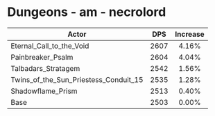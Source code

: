 # Dungeons - am - necrolord
| Actor | DPS | Increase |
|---|:---:|:---:|
|Eternal_Call_to_the_Void|2607|4.16%|
|Painbreaker_Psalm|2604|4.04%|
|Talbadars_Stratagem|2542|1.56%|
|Twins_of_the_Sun_Priestess_Conduit_15|2535|1.28%|
|Shadowflame_Prism|2513|0.40%|
|Base|2503|0.00%|
